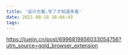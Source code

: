 ```yaml
---
title: '设计方案,写了才知道多香'
date: 2021-08-18 16:04:43
tags:
---
```


https://juejin.cn/post/6996819856033054756?utm_source=gold_browser_extension